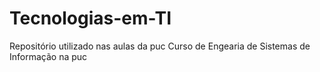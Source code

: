# Tecnologias-em-TI
Repositório utilizado nas aulas da puc
Curso de Engearia de Sistemas de Informação na puc
